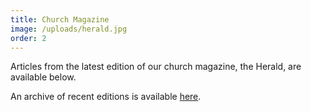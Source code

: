 ```yaml
---
title: Church Magazine
image: /uploads/herald.jpg
order: 2
---
```

Articles from the latest edition of our church magazine, the Herald, are available below.

An archive of recent editions is available [here](/herald).
